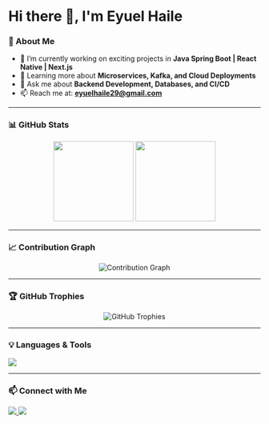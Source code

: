 
# Hi there 👋, I'm Eyuel Haile

### 🚀 About Me
- 🔭 I’m currently working on exciting projects in **Java Spring Boot | React Native | Next.js**
- 🌱 Learning more about **Microservices, Kafka, and Cloud Deployments**
- 💬 Ask me about **Backend Development, Databases, and CI/CD**
- 📫 Reach me at: **eyuelhaile29@gmail.com**

---

### 📊 GitHub Stats
<p align="center">
  <img src="https://github-readme-stats.vercel.app/api?username=eyuelhaile&show_icons=true&count_private=true&include_all_commits=true&theme=radical" height="160"/>
  <img src="https://github-readme-streak-stats.herokuapp.com/?user=eyuelhaile&theme=radical" height="160"/>
</p>

---

### 📈 Contribution Graph
<p align="center">
  <img src="https://github-readme-activity-graph.vercel.app/graph?username=eyuelhaile&theme=react-dark&hide_border=true" alt="Contribution Graph"/>
</p>

---

### 🏆 GitHub Trophies
<p align="center">
  <img src="https://github-profile-trophy.vercel.app/?username=eyuelhaile&theme=onedark&no-frame=true&no-bg=true&margin-w=4" alt="GitHub Trophies"/>
</p>

---

### 💡 Languages & Tools
<p align="left">
  <img src="https://skillicons.dev/icons?i=java,spring,js,ts,react,nextjs,nodejs,postgres,mysql,git,github,linux,docker,redis,kafka&perline=7" />
</p>

---

### 📫 Connect with Me
<p align="left">
  <a href="www.linkedin.com/in/eyuel-haile-416bab99" target="_blank">
    <img src="https://img.shields.io/badge/LinkedIn-%230A66C2.svg?&style=for-the-badge&logo=linkedin&logoColor=white" />
  </a>
  <a href="mailto:eyuelhaile29@gmail.com">
    <img src="https://img.shields.io/badge/Email-D14836?style=for-the-badge&logo=gmail&logoColor=white" />
  </a>
</p>
